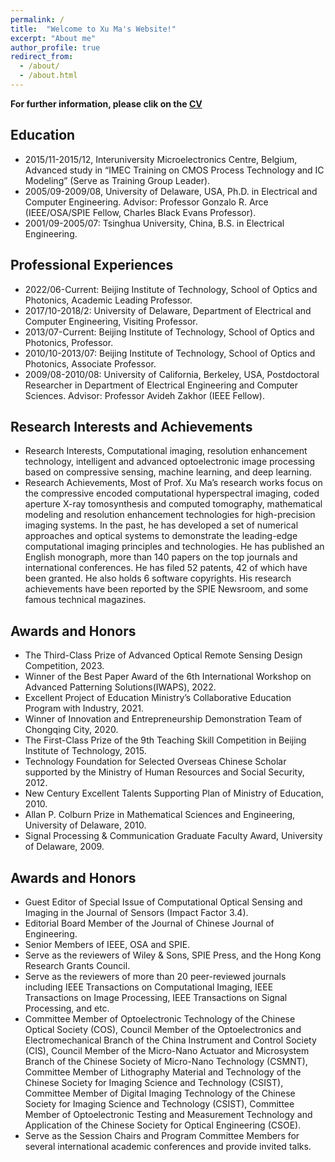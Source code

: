 ```yaml
---
permalink: /
title:  "Welcome to Xu Ma's Website!"
excerpt: "About me"
author_profile: true
redirect_from: 
  - /about/
  - /about.html
---
```


  
**For further information, please clik on the [CV](https://wmmlm.github.io/xuma.github.io//files/CV.pdf)**
  

Education
------
* 2015/11-2015/12, Interuniversity Microelectronics Centre, Belgium, Advanced study in “IMEC Training on CMOS Process Technology and IC Modeling” (Serve as Training Group Leader).
* 2005/09-2009/08, University of Delaware, USA, Ph.D. in Electrical and Computer Engineering. Advisor: Professor Gonzalo R. Arce (IEEE/OSA/SPIE Fellow, Charles Black Evans Professor).
* 2001/09-2005/07: Tsinghua University, China, B.S. in Electrical Engineering.

Professional Experiences
------
* 2022/06-Current: Beijing Institute of Technology, School of Optics and Photonics, Academic Leading Professor.
* 2017/10-2018/2: University of Delaware, Department of Electrical and Computer Engineering, Visiting Professor.
* 2013/07-Current: Beijing Institute of Technology, School of Optics and Photonics, Professor.
* 2010/10-2013/07: Beijing Institute of Technology, School of Optics and Photonics, Associate Professor.
* 2009/08-2010/08: University of California, Berkeley, USA, Postdoctoral Researcher in Department of Electrical Engineering and Computer Sciences. Advisor: Professor Avideh Zakhor (IEEE Fellow).

Research Interests and Achievements
------
* Research Interests, Computational imaging, resolution enhancement technology, intelligent and advanced optoelectronic image processing based on compressive sensing, machine learning, and deep learning.
* Research Achievements, Most of Prof. Xu Ma’s research works focus on the compressive encoded computational hyperspectral imaging, coded aperture X-ray tomosynthesis and computed tomography, mathematical modeling and resolution enhancement technologies for high-precision imaging systems. In the past, he has developed a set of numerical approaches and optical systems to demonstrate the leading-edge computational imaging principles and technologies. He has published an English monograph, more than 140 papers on the top journals and international conferences. He has filed 52 patents, 42 of which have been granted. He also holds 6 software copyrights. His research achievements have been reported by the SPIE Newsroom, and some famous technical magazines.

Awards and Honors
------
* The Third-Class Prize of Advanced Optical Remote Sensing Design Competition, 2023.
* Winner of the Best Paper Award of the 6th International Workshop on Advanced Patterning Solutions(IWAPS), 2022.
* Excellent Project of Education Ministry’s Collaborative Education Program with Industry, 2021.
* Winner of Innovation and Entrepreneurship Demonstration Team of Chongqing City, 2020.
* The First-Class Prize of the 9th Teaching Skill Competition in Beijing Institute of Technology, 2015.
* Technology Foundation for Selected Overseas Chinese Scholar supported by the Ministry of Human Resources and Social Security, 2012.
* New Century Excellent Talents Supporting Plan of Ministry of Education, 2010.
* Allan P. Colburn Prize in Mathematical Sciences and Engineering, University of Delaware, 2010.
* Signal Processing & Communication Graduate Faculty Award, University of Delaware, 2009.

Awards and Honors
------
* Guest Editor of Special Issue of Computational Optical Sensing and Imaging in the Journal of Sensors (Impact Factor 3.4).
* Editorial Board Member of the Journal of Chinese Journal of Engineering.
* Senior Members of IEEE, OSA and SPIE.
* Serve as the reviewers of Wiley & Sons, SPIE Press, and the Hong Kong Research Grants Council.
* Serve as the reviewers of more than 20 peer-reviewed journals including IEEE Transactions on Computational Imaging, IEEE Transactions on Image Processing, IEEE Transactions on Signal Processing, and etc.
* Committee Member of Optoelectronic Technology of the Chinese Optical Society (COS), Council Member of the Optoelectronics and Electromechanical Branch of the China Instrument and Control Society (CIS), Council Member of the Micro-Nano Actuator and Microsystem Branch of the Chinese Society of Micro-Nano Technology (CSMNT), Committee Member of Lithography Material and Technology of the Chinese Society for Imaging Science and Technology (CSIST), Committee Member of Digital Imaging Technology of the Chinese Society for Imaging Science and Technology (CSIST), Committee Member of Optoelectronic Testing and Measurement Technology and Application of the Chinese Society for Optical Engineering (CSOE).
* Serve as the Session Chairs and Program Committee Members for several international academic conferences and provide invited talks.
